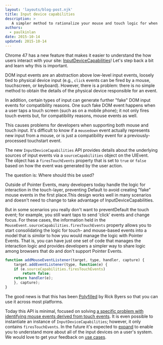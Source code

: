 ```yaml
---
layout: 'layouts/blog-post.njk'
title: Input device capabilities 
description: >
   A simpler method to rationalize your mouse and touch logic for when there is no PointerEvents
authors:
  - paulkinlan
date: 2015-10-14
updated: 2015-10-14
---
```


Chrome 47 has a new feature that makes it easier to understand the how users 
interact with your site: 
[InputDeviceCapabilities](https://wicg.github.io/InputDeviceCapabilities/)! Let's step 
back a bit and learn why this is important.
 
DOM input events are an abstraction above low-level input events, loosely tied 
to physical device input (e.g., `click` events can be fired by a mouse, 
touchscreen, or keyboard). However, there is a problem: there is no simple method 
to obtain the details of the physical device responsible for an event.
 
In addition, certain types of input can generate further "fake" DOM input 
events for compatibility reasons. One such fake DOM event happens when a 
user taps a touch screen (such as on a mobile phone); it not only fires touch 
events but, for compatibility reasons, mouse events as well.
 
This causes problems for developers when supporting both mouse and touch input. It's 
difficult to know if a `mousedown` event actually represents new input from a mouse, or 
is just a compatibility event for a previously-processed touchstart event.
 
The new `InputDeviceCapabilities` API provides details about the underlying 
sources of input events via a `sourceCapabilities` object on the UIEvent.  
The object has a `firesTouchEvents` property that is set to `true` or `false` based on how 
the event was generated by the user action.   
 
The question is: Where should this be used?
 
Outside of Pointer Events, many developers today handle the 
logic for interaction in the touch-layer, preventing Default to avoid 
creating "fake" mouse events in the first place.This design works well in many 
scenarios and doesn't need to change to take advantage of 
InputDeviceCapabilities.
 
But in some scenarios you really don't want to preventDefault the touch event; 
for example, you still want taps to send 'click' events and change focus.  For 
these cases, the information held in the 
`MouseEvent.sourceCapabilities.firesTouchEvents` property allows you to start 
consolidating the logic for touch- and mouse-based events into a model that is 
_similar_ to how you would manage the logic with Pointer Events. That is, you can 
have just one set of code that manages the interaction logic and provides developers 
a simpler way to share logic among browsers that do and don't support Pointer Events.
 

```js
function addMouseEventListener(target, type, handler, capture) {  
    target.addEventListener(type, function(e) {  
    if (e.sourceCapabilities.firesTouchEvents)  
        return false;  
    return handler(e);  
    }, capture);  
}
```    
 
The good news is that this has been 
[Polyfilled](https://github.com/WICG/InputDeviceCapabilities/blob/gh-pages/inputdevicecapabilities-polyfill.js) 
by Rick Byers so that you can use it across most platforms.
 
Today this API is minimal, focused on solving [a specific problem with 
identifying mouse events derived from touch 
events](https://docs.google.com/document/d/1-ZUtS3knhJP4RbWC74fUZbNp6cbytG6Wen7hewdCtdo/edit#heading=h.4my5f1pokrld). 
 It is even possible to instantiate an instance of `InputDeviceCapabilities`; 
however, it only contains `firesTouchEvents`. In the future it's expected to 
[expand](http://discourse.wicg.io/t/additional-use-cases-for-inputdevicecapabilities/1138) 
to enable you to understand more about all of the input devices on a user's 
system. We would love to get your feedback on 
[use cases](http://discourse.wicg.io/t/inputdevice-api-for-identifying-mouse-events-derived-from-touch/972).


